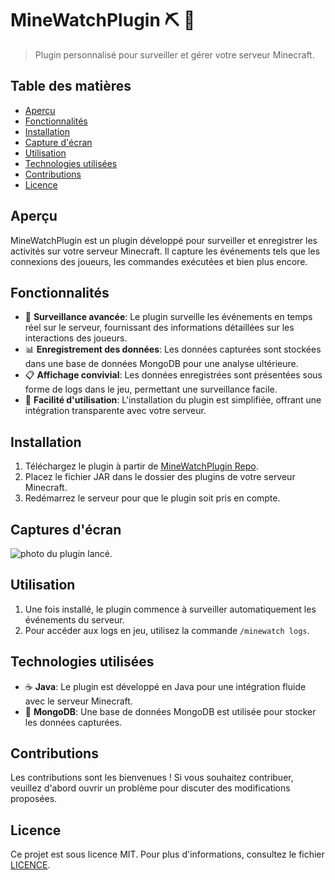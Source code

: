 # MineWatchPlugin :pick: :electric_plug:

> Plugin personnalisé pour surveiller et gérer votre serveur Minecraft.

## Table des matières

- [Aperçu](#aperçu)
- [Fonctionnalités](#fonctionnalités)
- [Installation](#installation)
- [Capture d'écran](#screenshot)
- [Utilisation](#utilisation)
- [Technologies utilisées](#technologies-utilisées)
- [Contributions](#contributions)
- [Licence](#licence)

## Aperçu

MineWatchPlugin est un plugin développé pour surveiller et enregistrer les activités sur votre serveur Minecraft. Il capture les événements tels que les connexions des joueurs, les commandes exécutées et bien plus encore.

## Fonctionnalités

- 🔌 **Surveillance avancée**: Le plugin surveille les événements en temps réel sur le serveur, fournissant des informations détaillées sur les interactions des joueurs.
- 📊 **Enregistrement des données**: Les données capturées sont stockées dans une base de données MongoDB pour une analyse ultérieure.
- 📋 **Affichage convivial**: Les données enregistrées sont présentées sous forme de logs dans le jeu, permettant une surveillance facile.
- 🚀 **Facilité d'utilisation**: L'installation du plugin est simplifiée, offrant une intégration transparente avec votre serveur.

## Installation

1. Téléchargez le plugin à partir de [MineWatchPlugin Repo](https://github.com/VotreNom/MineWatchPlugin/releases).
2. Placez le fichier JAR dans le dossier des plugins de votre serveur Minecraft.
3. Redémarrez le serveur pour que le plugin soit pris en compte.

## Captures d'écran

<img src="https://sandro642.github.io/screenshots/launchpluginminewatch.png" alt="photo du plugin lancé."/>

## Utilisation

1. Une fois installé, le plugin commence à surveiller automatiquement les événements du serveur.
2. Pour accéder aux logs en jeu, utilisez la commande `/minewatch logs`.

## Technologies utilisées

- ☕ **Java**: Le plugin est développé en Java pour une intégration fluide avec le serveur Minecraft.
- 🍃 **MongoDB**: Une base de données MongoDB est utilisée pour stocker les données capturées.

## Contributions

Les contributions sont les bienvenues ! Si vous souhaitez contribuer, veuillez d'abord ouvrir un problème pour discuter des modifications proposées.

## Licence

Ce projet est sous licence MIT. Pour plus d'informations, consultez le fichier [LICENCE](https://github.com/VotreNom/MineWatchPlugin/blob/main/LICENSE).
